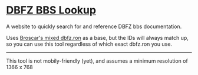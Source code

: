 # [DBFZ BBS Lookup](https://dobosken.github.io/dbfz_bbs_lookup/)

A website to quickly search for and reference DBFZ bbs documentation.

Uses [Broscar's mixed dbfz.ron](https://github.com/dobosken/dbfz_ron) as a base, but the IDs will always match up, so you can use this tool regardless of which exact dbfz.ron you use.

---

This tool is not mobily-friendly (yet), and assumes a minimum resolution of 1366 x 768
